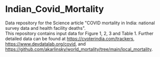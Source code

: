 # Indian_Covid_Mortality
Data repository for the Science article "COVID mortality in India: national survey data and health facility deaths".</br>
This repository contains input data for Figure 1, 2, 3 and Table 1. Further detailed data can be found at https://cvoterindia.com/trackers, https://www.devdatalab.org/covid, and https://github.com/akarlinsky/world_mortality/tree/main/local_mortality.

